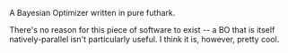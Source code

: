 A Bayesian Optimizer written in pure futhark.

There's no reason for this piece of software to exist -- a BO that is itself
natively-parallel isn't particularly useful. I think it is, however, pretty cool.
